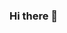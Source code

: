 ### Hi there 👋

<!--
[![Anurag's GitHub stats](https://github-readme-stats.vercel.app/api?username=khaja13)](https://github.com/khaja13/github-readme-stats)
-->

<!--
![](https://komarev.com/ghpvc/?username=khAja13)
-->
